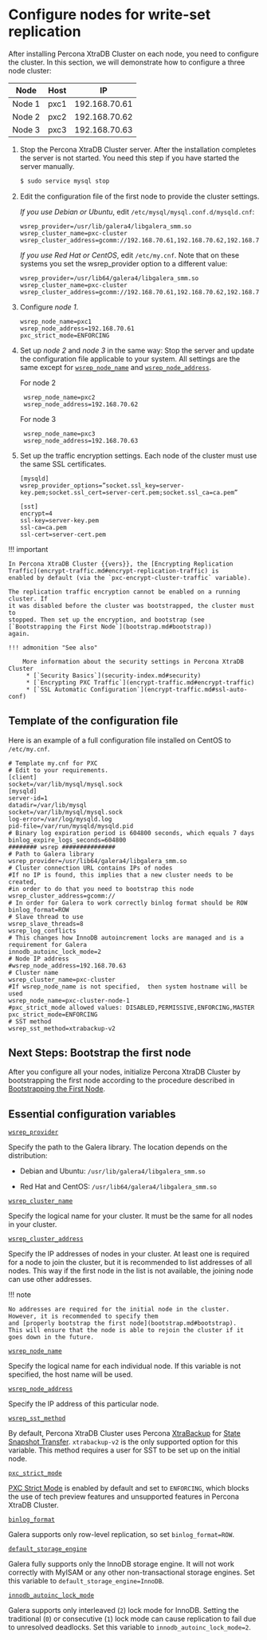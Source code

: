 # Configure nodes for write-set replication

After installing Percona XtraDB Cluster on each node, you need to configure the cluster.
In this section, we will demonstrate how to configure a three node cluster:

| Node | Host | IP |
| ---- | ---- | -- |
| Node 1 | pxc1 | 192.168.70.61 |
| Node 2 | pxc2 | 192.168.70.62 |
| Node 3 | pxc3 | 192.168.70.63 |

1. Stop the Percona XtraDB Cluster server. After the installation completes the server is not started. You need this step if you have started the server manually.

    ```{.bash data-prompt="$"}
    $ sudo service mysql stop
    ```

2. Edit the configuration file of the first node to provide the cluster settings.

    *If you use Debian or Ubuntu*, edit `/etc/mysql/mysql.conf.d/mysqld.cnf`:

    ```shell
    wsrep_provider=/usr/lib/galera4/libgalera_smm.so
    wsrep_cluster_name=pxc-cluster
    wsrep_cluster_address=gcomm://192.168.70.61,192.168.70.62,192.168.70.63
    ```

    *If you use Red Hat or CentOS*, edit `/etc/my.cnf`. Note that on these systems you set
    the wsrep_provider option to a different value:

    ```shell
    wsrep_provider=/usr/lib64/galera4/libgalera_smm.so
    wsrep_cluster_name=pxc-cluster
    wsrep_cluster_address=gcomm://192.168.70.61,192.168.70.62,192.168.70.63
    ```

3. Configure *node 1*.

    ```shell
    wsrep_node_name=pxc1
    wsrep_node_address=192.168.70.61
    pxc_strict_mode=ENFORCING
    ```

4. Set up *node 2* and *node 3* in the same way: Stop the server and update the configuration file applicable to your system. All settings are the same except for [`wsrep_node_name`](wsrep-system-index.md#wsrep_node_name) and [`wsrep_node_address`](wsrep-system-index.md#wsrep_node_address).

    For node 2

        wsrep_node_name=pxc2
        wsrep_node_address=192.168.70.62

    For node 3

        wsrep_node_name=pxc3
        wsrep_node_address=192.168.70.63

5. Set up the traffic encryption settings. Each node of the cluster must use the same SSL certificates.

    ```shell
    [mysqld]
    wsrep_provider_options=”socket.ssl_key=server-key.pem;socket.ssl_cert=server-cert.pem;socket.ssl_ca=ca.pem”

    [sst]
    encrypt=4
    ssl-key=server-key.pem
    ssl-ca=ca.pem
    ssl-cert=server-cert.pem
    ```

!!! important

    In Percona XtraDB Cluster {{vers}}, the [Encrypting Replication Traffic](encrypt-traffic.md#encrypt-replication-traffic) is
    enabled by default (via the `pxc-encrypt-cluster-traffic` variable).

    The replication traffic encryption cannot be enabled on a running cluster. If
    it was disabled before the cluster was bootstrapped, the cluster must to
    stopped. Then set up the encryption, and bootstrap (see [`Bootstrapping the First Node`](bootstrap.md#bootstrap))
    again.

    !!! admonition "See also"

        More information about the security settings in Percona XtraDB Cluster
         * [`Security Basics`](security-index.md#security)
	     * [`Encrypting PXC Traffic`](encrypt-traffic.md#encrypt-traffic)
	     * [`SSL Automatic Configuration`](encrypt-traffic.md#ssl-auto-conf)


## Template of the configuration file

Here is an example of a full configuration file installed on CentOS to
`/etc/my.cnf`.

```text
# Template my.cnf for PXC
# Edit to your requirements.
[client]
socket=/var/lib/mysql/mysql.sock
[mysqld]
server-id=1
datadir=/var/lib/mysql
socket=/var/lib/mysql/mysql.sock
log-error=/var/log/mysqld.log
pid-file=/var/run/mysqld/mysqld.pid
# Binary log expiration period is 604800 seconds, which equals 7 days
binlog_expire_logs_seconds=604800
######## wsrep ###############
# Path to Galera library
wsrep_provider=/usr/lib64/galera4/libgalera_smm.so
# Cluster connection URL contains IPs of nodes
#If no IP is found, this implies that a new cluster needs to be created,
#in order to do that you need to bootstrap this node
wsrep_cluster_address=gcomm://
# In order for Galera to work correctly binlog format should be ROW
binlog_format=ROW
# Slave thread to use
wsrep_slave_threads=8
wsrep_log_conflicts
# This changes how InnoDB autoincrement locks are managed and is a requirement for Galera
innodb_autoinc_lock_mode=2
# Node IP address
#wsrep_node_address=192.168.70.63
# Cluster name
wsrep_cluster_name=pxc-cluster
#If wsrep_node_name is not specified,  then system hostname will be used
wsrep_node_name=pxc-cluster-node-1
#pxc_strict_mode allowed values: DISABLED,PERMISSIVE,ENFORCING,MASTER
pxc_strict_mode=ENFORCING
# SST method
wsrep_sst_method=xtrabackup-v2
```

## Next Steps: Bootstrap the first node

After you configure all your nodes, initialize Percona XtraDB Cluster by bootstrapping the first
node according to the procedure described in [Bootstrapping the First Node](bootstrap.md#bootstrap).

## Essential configuration variables

[`wsrep_provider`](wsrep-system-index.md#wsrep_provider)

Specify the path to the Galera library. The location depends on the distribution:

* Debian and Ubuntu: `/usr/lib/galera4/libgalera_smm.so`

* Red Hat and CentOS: `/usr/lib64/galera4/libgalera_smm.so`

[`wsrep_cluster_name`](wsrep-system-index.md#wsrep_cluster_name)

Specify the logical name for your cluster.
It must be the same for all nodes in your cluster.

[`wsrep_cluster_address`](wsrep-system-index.md#wsrep_cluster_address)

Specify the IP addresses of nodes in your cluster.
At least one is required for a node to join the cluster,
but it is recommended to list addresses of all nodes.
This way if the first node in the list is not available,
the joining node can use other addresses.

!!! note

    No addresses are required for the initial node in the cluster.
    However, it is recommended to specify them
    and [properly bootstrap the first node](bootstrap.md#bootstrap).
    This will ensure that the node is able to rejoin the cluster if it goes down in the future.

[`wsrep_node_name`](wsrep-system-index.md#wsrep_node_name)

Specify the logical name for each individual node.
If this variable is not specified, the host name will be used.

[`wsrep_node_address`](wsrep-system-index.md#wsrep_node_address)

Specify the IP address of this particular node.

[`wsrep_sst_method`](wsrep-system-index.md#wsrep_sst_method)

By default, Percona XtraDB Cluster uses Percona [XtraBackup](https://www.percona.com/software/mysql-database/percona-xtrabackup) for [State Snapshot Transfer](glossary.md#sst). `xtrabackup-v2` is the only supported option for this variable.
This method requires a user for SST to be set up on the initial node.

[`pxc_strict_mode`](wsrep-system-index.md#pxc_strict_mode)

[PXC Strict Mode](strict-mode.md#pxc-strict-mode) is enabled by default and set to `ENFORCING`, which blocks the use of tech preview features and unsupported features in Percona XtraDB Cluster.

[`binlog_format`](https://dev.mysql.com/doc/refman/{{vers}}/en/replication-options-binary-log.html#sysvar_binlog_format)

Galera supports only row-level replication, so set `binlog_format=ROW`.

[`default_storage_engine`](https://dev.mysql.com/doc/refman/{{vers}}/en/server-system-variables.html#sysvar_default_storage_engine)

Galera fully supports only the InnoDB storage engine.
It will not work correctly with MyISAM
or any other non-transactional storage engines.
Set this variable to `default_storage_engine=InnoDB`.

[`innodb_autoinc_lock_mode`](https://dev.mysql.com/doc/refman/{{vers}}/en/innodb-parameters.html#sysvar_innodb_autoinc_lock_mode)

Galera supports only interleaved (`2`) lock mode for InnoDB.
Setting the traditional (`0`) or consecutive (`1`) lock mode
can cause replication to fail due to unresolved deadlocks.
Set this variable to `innodb_autoinc_lock_mode=2`.

